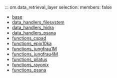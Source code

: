::: om.data_retrieval_layer
    selection:
      members: false

  * [base](om_data_retrieval_layer_base.md)
  * [data_handlers_filesystem](om_data_retrieval_layer_data_handlers_filesystem.md)
  * [data_handlers_hidra](om_data_retrieval_layer_data_handlers_hidra.md)
  * [data_handlers_psana](om_data_retrieval_layer_data_handlers_psana.md)
  * [functions_cspad](om_data_retrieval_layer_functions_cspad.md)
  * [functions_epix10ka](om_data_retrieval_layer_functions_epix10ka.md)
  * [functions_jungfrau1M](om_data_retrieval_layer_functions_jungfrau1M.md)
  * [functions_jungfrau4M](om_data_retrieval_layer_functions_jungfrau4M.md)
  * [functions_pilatus](om_data_retrieval_layer_functions_pilatus.md)
  * [functions_rayonix](om_data_retrieval_layer_functions_rayonix.md)
  * [functions_psana](om_data_retrieval_layer_functions_psana.md)
